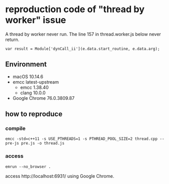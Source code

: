 # reproduction code of "thread by worker" issue
A thread by worker never run.
The line 157 in thread.worker.js below never return.

    var result = Module['dynCall_ii'](e.data.start_routine, e.data.arg);

## Environment
- macOS 10.14.6
- emcc latest-upstream
  - emcc 1.38.40
  - clang 10.0.0
- Google Chrome 76.0.3809.87

## how to reproduce
### compile
    emcc -std=c++11 -s USE_PTHREADS=1 -s PTHREAD_POOL_SIZE=2 thread.cpp --pre-js pre.js -o thread.js

### access
    emrun --no_browser .

access http://localhost:6931/ using Google Chrome.